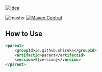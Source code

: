 [![idea](https://www.elegantobjects.org/intellij-idea.svg)](https://www.jetbrains.com/idea/)

![master](https://github.com/shiruka/parent/workflows/build/badge.svg)
[![Maven Central](https://img.shields.io/maven-central/v/io.github.shiruka/parent?label=version)](https://repo1.maven.org/maven2/io/github/shiruka/parent/)

## How to Use

```xml
<parent>
    <groupId>io.github.shiruka</groupId>
    <artifactId>parent</artifactId>
    <version>${version}</version>
</parent>
```
